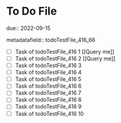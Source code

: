 # To Do File

due:: 2022-09-15

metadatafield:: todoTestFile_416_66

- [ ] Task of todoTestFile_416 1 [[Query me]]
- [ ] Task of todoTestFile_416 2 [[Query me]]
- [ ] Task of todoTestFile_416 3
- [ ] Task of todoTestFile_416 4
- [ ] Task of todoTestFile_416 5
- [ ] Task of todoTestFile_416 6
- [ ] Task of todoTestFile_416 7
- [ ] Task of todoTestFile_416 8
- [ ] Task of todoTestFile_416 9
- [ ] Task of todoTestFile_416 10